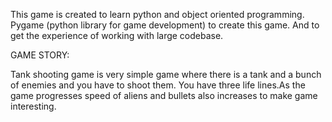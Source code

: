 
This game is created to learn python and object oriented programming.
Pygame (python library for game development) to create this game.
And to get the experience of working with large codebase.

GAME STORY:

Tank shooting game is very simple game where there is a tank 
and a bunch of enemies and you have to shoot them. You have three 
life lines.As the game progresses speed of aliens and bullets also
increases to make game interesting.
